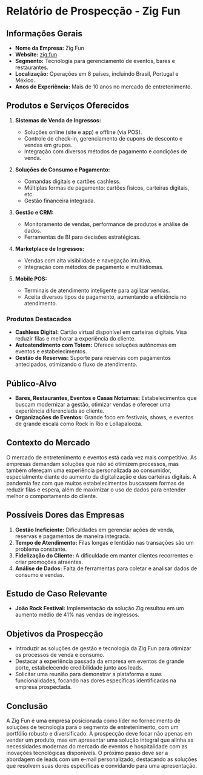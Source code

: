 # Relatório de Prospecção - Zig Fun

## Informações Gerais
- **Nome da Empresa:** Zig Fun
- **Website:** [zig.fun](http://www.zig.fun)
- **Segmento:** Tecnologia para gerenciamento de eventos, bares e restaurantes.
- **Localização:** Operações em 8 países, incluindo Brasil, Portugal e México.
- **Anos de Experiência:** Mais de 10 anos no mercado de entretenimento.

## Produtos e Serviços Oferecidos
1. **Sistemas de Venda de Ingressos:**
   - Soluções online (site e app) e offline (via POS).
   - Controle de check-in, gerenciamento de cupons de desconto e vendas em grupos.
   - Integração com diversos métodos de pagamento e condições de venda.

2. **Soluções de Consumo e Pagamento:**
   - Comandas digitais e cartões cashless.
   - Múltiplas formas de pagamento: cartões físicos, carteiras digitais, etc.
   - Gestão financeira integrada.

3. **Gestão e CRM:**
   - Monitoramento de vendas, performance de produtos e análise de dados.
   - Ferramentas de BI para decisões estratégicas.

4. **Marketplace de Ingressos:**
   - Vendas com alta visibilidade e navegação intuitiva.
   - Integração com métodos de pagamento e multiidiomas.

5. **Mobile POS:**
   - Terminais de atendimento inteligente para agilizar vendas.
   - Aceita diversos tipos de pagamento, aumentando a eficiência no atendimento.

### Produtos Destacados
- **Cashless Digital:** Cartão virtual disponível em carteiras digitais. Visa reduzir filas e melhorar a experiência do cliente.
- **Autoatendimento com Totem:** Oferece soluções autônomas em eventos e estabelecimentos.
- **Gestão de Reservas:** Suporte para reservas com pagamentos antecipados, otimizando o fluxo de atendimento.

## Público-Alvo
- **Bares, Restaurantes, Eventos e Casas Noturnas:** Estabelecimentos que buscam modernizar a gestão, otimizar vendas e oferecer uma experiência diferenciada ao cliente.
- **Organizações de Eventos:** Grande foco em festivais, shows, e eventos de grande escala como Rock in Rio e Lollapalooza.

## Contexto do Mercado
O mercado de entretenimento e eventos está cada vez mais competitivo. As empresas demandam soluções que não só otimizem processos, mas também ofereçam uma experiência personalizada ao consumidor, especialmente diante do aumento da digitalização e das carteiras digitais. A pandemia fez com que muitos estabelecimentos buscassem formas de reduzir filas e espera, além de maximizar o uso de dados para entender melhor o comportamento do cliente.

## Possíveis Dores das Empresas
1. **Gestão Ineficiente:** Dificuldades em gerenciar ações de venda, reservas e pagamentos de maneira integrada.
2. **Tempo de Atendimento:** Filas longas e lentidão nas transações são um problema constante.
3. **Fidelização do Cliente:** A dificuldade em manter clientes recorrentes e criar promoções atraentes.
4. **Análise de Dados:** Falta de ferramentas para coletar e analisar dados de consumo e vendas.

## Estudo de Caso Relevante
- **João Rock Festival:** Implementação da solução Zig resultou em um aumento médio de 41% nas vendas de ingressos.

## Objetivos da Prospecção
- Introduzir as soluções de gestão e tecnologia da Zig Fun para otimizar os processos de venda e consumo.
- Destacar a experiência passada da empresa em eventos de grande porte, estabelecendo credibilidade junto aos leads.
- Solicitar uma reunião para demonstrar a plataforma e suas funcionalidades, focando nas dores específicas identificadas na empresa prospectada.

## Conclusão
A Zig Fun é uma empresa posicionada como líder no fornecimento de soluções de tecnologia para o segmento de entretenimento, com um portfólio robusto e diversificado. A prospecção deve focar não apenas em vender um produto, mas em apresentar uma solução integral que alinha as necessidades modernas do mercado de eventos e hospitalidade com as inovações tecnológicas disponíveis. O próximo passo deve ser a abordagem de leads com um e-mail personalizado, destacando as soluções que resolvem suas dores específicas e convidando para uma apresentação.
